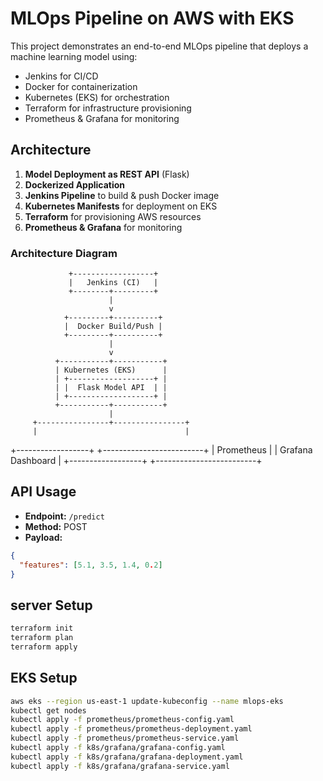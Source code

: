 
# MLOps Pipeline on AWS with EKS

This project demonstrates an end-to-end MLOps pipeline that deploys a machine learning model using:

- Jenkins for CI/CD
- Docker for containerization
- Kubernetes (EKS) for orchestration
- Terraform for infrastructure provisioning
- Prometheus & Grafana for monitoring

## Architecture

1. **Model Deployment as REST API** (Flask)
2. **Dockerized Application**
3. **Jenkins Pipeline** to build & push Docker image
4. **Kubernetes Manifests** for deployment on EKS
5. **Terraform** for provisioning AWS resources
6. **Prometheus & Grafana** for monitoring

### Architecture Diagram
                 +------------------+
                 |   Jenkins (CI)   |
                 +--------+---------+
                          |
                          v
                +---------+----------+
                |  Docker Build/Push |
                +---------+----------+
                          |
                          v
              +-----------+-----------+
              | Kubernetes (EKS)      |
              | +-------------------+ |
              | |  Flask Model API  | |
              | +-------------------+ |
              +-----------+-----------+
                          |
         +----------------+----------------+
         |                                 |
+------------------+         +-------------------------+
|  Prometheus      |         |  Grafana Dashboard      |
+------------------+         +-------------------------+



## API Usage

- **Endpoint:** `/predict`
- **Method:** POST
- **Payload:**
```json
{
  "features": [5.1, 3.5, 1.4, 0.2]
}
```

## server Setup

```bash
terraform init
terraform plan
terraform apply
```
## EKS Setup

```bash
aws eks --region us-east-1 update-kubeconfig --name mlops-eks
kubectl get nodes
kubectl apply -f prometheus/prometheus-config.yaml
kubectl apply -f prometheus/prometheus-deployment.yaml
kubectl apply -f prometheus/prometheus-service.yaml
kubectl apply -f k8s/grafana/grafana-config.yaml
kubectl apply -f k8s/grafana/grafana-deployment.yaml
kubectl apply -f k8s/grafana/grafana-service.yaml
```
